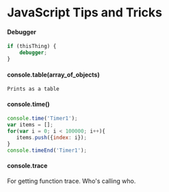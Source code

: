 # JavaScript Tips and Tricks

#### Debugger
```js
if (thisThing) {
    debugger;
}
```

#### console.table(array_of_objects)

    Prints as a table
    
#### console.time()
```js
console.time('Timer1');
var items = [];
for(var i = 0; i < 100000; i++){
   items.push({index: i});
}
console.timeEnd('Timer1');
```

#### console.trace
For getting function trace. Who's calling who.
